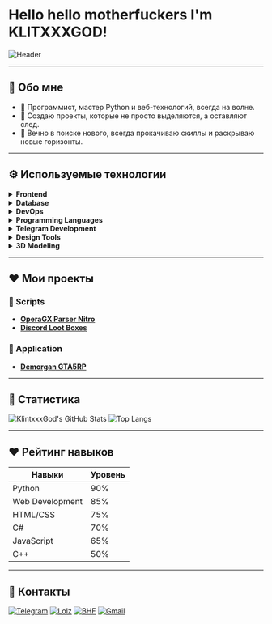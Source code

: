 # Hello hello motherfuckers I'm KLITXXXGOD!
![Header](https://i.ibb.co/pJwpFyB/Screenshot-2.png)

---

## 🖤 Обо мне

- 💨 Программист, мастер Python и веб-технологий, всегда на волне.
- 💨 Создаю проекты, которые не просто выделяются, а оставляют след.
- 💨 Вечно в поиске нового, всегда прокачиваю скиллы и раскрываю новые горизонты.

---

## ⚙️ Используемые технологии

<details>
  <summary><strong>Frontend</strong></summary>

  ![HTML5](https://img.shields.io/badge/html5-%23000000.svg?style=for-the-badge&logo=html5&logoColor=white)  ![CSS3](https://img.shields.io/badge/css3-%23000000.svg?style=for-the-badge&logo=css3&logoColor=white)  ![JavaScript](https://img.shields.io/badge/javascript-%23000000.svg?style=for-the-badge&logo=javascript&logoColor=white)  ![Bootstrap](https://img.shields.io/badge/bootstrap-%23000000.svg?style=for-the-badge&logo=bootstrap&logoColor=white)  ![TailwindCSS](https://img.shields.io/badge/tailwindcss-%23000000.svg?style=for-the-badge&logo=tailwind-css&logoColor=white)  

</details>

<details>
  <summary><strong>Database</strong></summary>

  ![MongoDB](https://img.shields.io/badge/MongoDB-%23000000.svg?style=for-the-badge&logo=mongodb&logoColor=white)  ![SQLite](https://img.shields.io/badge/SQLite-%23000000.svg?style=for-the-badge&logo=sqlite&logoColor=white)  

</details>

<details>
  <summary><strong>DevOps</strong></summary>

  ![Apache](https://img.shields.io/badge/apache-%23000000.svg?style=for-the-badge&logo=apache&logoColor=white)  ![Nginx](https://img.shields.io/badge/nginx-%23000000.svg?style=for-the-badge&logo=nginx&logoColor=white)  ![Heroku](https://img.shields.io/badge/heroku-%23000000.svg?style=for-the-badge&logo=heroku&logoColor=white)  ![Vercel](https://img.shields.io/badge/vercel-%23000000.svg?style=for-the-badge&logo=vercel&logoColor=white)  

</details>

<details>
  <summary><strong>Programming Languages</strong></summary>

  ![Python](https://img.shields.io/badge/python-%23000000.svg?style=for-the-badge&logo=python&logoColor=white) ![C#](https://img.shields.io/badge/csharp-%23000000.svg?style=for-the-badge&logo=csharp&logoColor=white)  ![C++](https://img.shields.io/badge/cplusplus-%23000000.svg?style=for-the-badge&logo=cplusplus&logoColor=white)  ![Batch](https://img.shields.io/badge/Batch-%23000000.svg?style=for-the-badge&logo=windows-terminal&logoColor=white)  ![Shell](https://img.shields.io/badge/Shell-%23000000.svg?style=for-the-badge&logo=gnubash&logoColor=white)  

</details>

<details>
  <summary><strong>Telegram Development</strong></summary>

  ![Telethon](https://img.shields.io/badge/Telethon-%23000000.svg?style=for-the-badge&logo=telegram&logoColor=white)  ![Ayogram](https://img.shields.io/badge/Ayogram-%23000000.svg?style=for-the-badge&logo=telegram&logoColor=white)  ![Pyogram](https://img.shields.io/badge/Pyogram-%23000000.svg?style=for-the-badge&logo=telegram&logoColor=white)  

</details>

<details>
  <summary><strong>Design Tools</strong></summary>


  ![Adobe Photoshop](https://img.shields.io/badge/Adobe_Photoshop-%23000000.svg?style=for-the-badge&logo=adobe-photoshop&logoColor=white)  ![Adobe Illustrator](https://img.shields.io/badge/Adobe_Illustrator-%23000000.svg?style=for-the-badge&logo=adobe-illustrator&logoColor=white)  ![Figma](https://img.shields.io/badge/Figma-%23000000.svg?style=for-the-badge&logo=figma&logoColor=white)  ![Canva](https://img.shields.io/badge/Canva-%23000000.svg?style=for-the-badge&logo=canva&logoColor=white)  

</details>

<details>
  <summary><strong>3D Modeling</strong></summary>

  ![3ds Max](https://img.shields.io/badge/3dsMax-%23000000.svg?style=for-the-badge&logo=autodesk&logoColor=white)  ![Blender](https://img.shields.io/badge/Blender-%23000000.svg?style=for-the-badge&logo=blender&logoColor=white)

</details>

---

## ♥️ Мои проекты

### 💨 Scripts
- **[OperaGX Parser Nitro](https://github.com/klintxxxgod/OperaGXParserNitro)**
- **[Discord Loot Boxes](https://github.com/klintxxxgod/DiscordLootBoxes)**

### 💨 Application
- **[Demorgan GTA5RP](https://github.com/klintxxxgod/DemorganGTA5RP)**

---

## 🖤 Статистика

![KlintxxxGod's GitHub Stats](https://github-readme-stats.vercel.app/api?username=klintxxxgod&show_icons=true&hide_border=true&bg_color=000000&title_color=ffffff&text_color=ffffff&icon_color=00c4ff) ![Top Langs](https://github-readme-stats.vercel.app/api/top-langs/?username=klintxxxgod&layout=compact&hide_border=true&bg_color=000000&title_color=ffffff&text_color=ffffff&icon_color=00c4ff)

---

## ♥️ Рейтинг навыков

| Навыки         | Уровень  |
| -------------- | -------- |
| Python         | 90%      |
| Web Development| 85%      |
| HTML/CSS       | 75%      |
| C#             | 70%      |
| JavaScript     | 65%      |
| C++            | 50%      |

---

## 🖤 Контакты

[![Telegram](https://img.shields.io/badge/-Telegram-black?style=for-the-badge&logo=telegram&logoColor=white)](https://t.me/klintxxxgod)  [![Lolz](https://img.shields.io/badge/-Lolz%20Team-black?style=for-the-badge&logo=data:image/png;base64,iVBORw0KGgoAAAANSUhEUgAAABAAAAAQCAYAAAAf8/9hAAAABHNCSVQICAgIfAhkiAAAAFdJREFUOI3FkjEOgkAQRc/CoFAEmf4SzkIkg1UkfsAdKNFBOkEEVnMkr1SBBSgUtqtUKV9jeBGwrvE3d+7s3TeAH5GgdYBGSCYJ1ASowm5YAz5voFrOh6oP/poM14wHdAe2Bi4OjsMUyccxPB3bs6Dn8AMhRWLZLeQKkwAAAABJRU5ErkJggg==&logoColor=white)](https://lolz.live/klintxxxgod/)  [![BHF](https://img.shields.io/badge/-BHF-black?style=for-the-badge&logo=matrix&logoColor=white)](https://bhf.pro/members/545192/)  [![Gmail](https://img.shields.io/badge/-Gmail-black?style=for-the-badge&logo=gmail&logoColor=white)](mailto:owner.klint@gmail.com)
